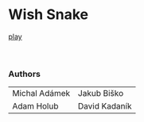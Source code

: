 # Wish Snake
[play]()
<br><br><br>
<h3>Authors</h3>
<table>
<tr>
<td>Michal Adámek</td>
<td>Jakub Biško</td>
</tr>
<tr>
<td>Adam Holub</td>
<td>David Kadaník</td>
</tr>
<tr>
</tr>
<tr>
</tr>
</table>
